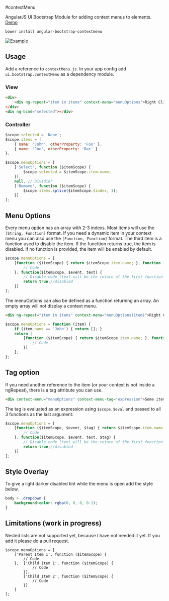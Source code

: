 #contextMenu

AngularJS UI Bootstrap Module for adding context menus to elements. [Demo](http://jsfiddle.net/gcayszpq/)

`bower install angular-bootstrap-contextmenu`

[![Example](http://templarian.com/files/angularjs_contextmenu.png)](http://jsfiddle.net/gcayszpq/)

## Usage

Add a reference to `contextMenu.js`. In your app config add `ui.bootstrap.contextMenu` as a dependency module.

### View

```html
<div>
    <div ng-repeat="item in items" context-menu="menuOptions">Right Click: {{item.name}}</div>
</div>
<div ng-bind="selected"></div>
```

### Controller

```js
$scope.selected = 'None';
$scope.items = [
    { name: 'John', otherProperty: 'Foo' },
    { name: 'Joe', otherProperty: 'Bar' }
};

$scope.menuOptions = [
    ['Select', function ($itemScope) {
        $scope.selected = $itemScope.item.name;
    }],
    null, // Dividier
    ['Remove', function ($itemScope) {
        $scope.items.splice($itemScope.$index, 1);
    }]
];
```

## Menu Options

Every menu option has an array with 2-3 indexs. Most items will use the `[String, Function]` format. If you need a dynamic item in your context menu you can also use the `[Function, Function]` format.
The third item is a function used to disable the item. If the functtion returns true, the item is disabled. If no function is provided, the item will be enabled by default. 

```js
$scope.menuOptions = [
    [function ($itemScope) { return $itemScope.item.name; }, function ($itemScope) {
        // Code
    }, function($itemScope, $event, text) {
        // Disable code (text will be the return of the first function or String)
        return true;//disabled
    }]
];
```

The menuOptions can also be defined as a function returning an array. An empty array will not display a context menu.

```html
<div ng-repeat="item in items" context-menu="menuOptions(item)">Right Click: {{item.name}}</div>
```

```js
$scope.menuOptions = function (item) {
    if (item.name == 'John') { return []; }
    return [
        [function ($itemScope) { return $itemScope.item.name; }, function ($itemScope) {
            // Code
        }]
    ];
};
```

## Tag option

If you need another reference to the item (or your context is not inside a ngRepeat), there is a tag attribute you can use.

```html
<div context-menu="menuOptions" context-menu-tag="expression">Some item name here</div>
```

The tag is evaluated as an expression using ```$scope.$eval``` and passed to all 3 functions as the last argument:

```js
$scope.menuOptions = [
    [function ($itemScope, $event, $tag) { return $itemScope.item.name; }, function ($itemScope, $event, $tag) {
        // Code
    }, function($itemScope, $event, text, $tag) {
        // Disable code (text will be the return of the first function or String)
        return true;//disabled
    }]
];
```

## Style Overlay

To give a light darker disabled tint while the menu is open add the style below.

```css
body > .dropdown {
    background-color: rgba(0, 0, 0, 0.1);
}
```

## Limitations (work in progress)

Nested lists are not supported yet, because I have not needed it yet. If you add it please do a pull request.

```JS
$scope.menuOptions = [
    ['Parent Item 1', function ($itemScope) {
        // Code
    },  ['Child Item 1', function ($itemScope) {
            // Code
        }],
        ['Child Item 2', function ($itemScope) {
            // Code
        }]
    ]
];
```
